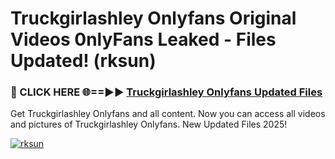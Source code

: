 # Truckgirlashley Onlyfans Original Videos 0nlyFans Leaked - Files Updated! (rksun)

<h3>🔴 CLICK HERE 🌐==►► <a href="https://tinyurl.com/brd5kh86" rel="nofollow">Truckgirlashley Onlyfans Updated Files</a></h3>

Get Truckgirlashley Onlyfans and all content. Now you can access all videos and pictures of Truckgirlashley Onlyfans. New Updated Files 2025!

[![rksun](https://i.imgur.com/K7sEzmb.gif)](https://tinyurl.com/brd5kh86)
